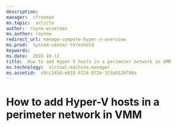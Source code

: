 ```yaml
---
description:  
manager:  cfreeman
ms.topic:  article
author:  rayne-wiselman
ms.author: raynew
redirect_url: manage-compute-hyper-v-overview
ms.prod:  system-center-threshold
keywords:  
ms.date:  2016-10-12
title:  How to add Hyper V hosts in a perimeter network in VMM
ms.technology:  virtual-machine-manager
ms.assetid:  c0cc143d-e618-4724-972e-323a0126798a
---
```


# How to add Hyper-V hosts in a perimeter network in VMM
